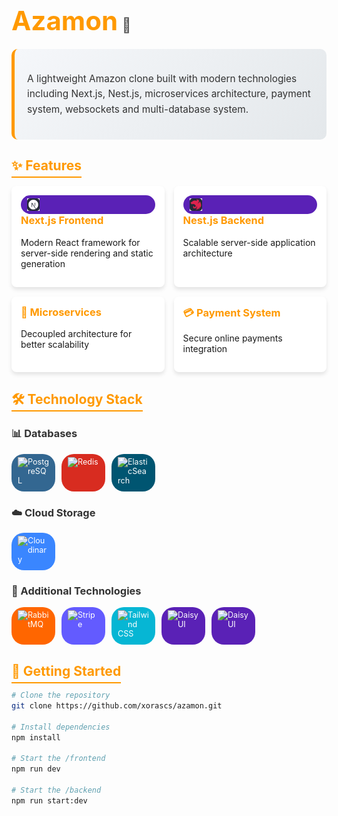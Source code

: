 # <span style="color: #ff9900; font-weight: bold; font-size: 1.5em;">Azamon</span> <span style="font-size: 0.8em; color: #555;">🚀</span>

<div style="background: linear-gradient(135deg, #f5f7fa 0%, #e4e8eb 100%); padding: 20px; border-radius: 10px; border-left: 5px solid #ff9900; margin: 20px 0;">
  <p style="font-size: 1.1em; line-height: 1.6; color: #333;">
    A lightweight Amazon clone built with modern technologies including Next.js, Nest.js, microservices architecture, payment system, websockets and multi-database system.
  </p>
</div>

## <span style="color: #ff9900; border-bottom: 2px solid #ff9900; padding-bottom: 5px;">✨ Features</span>

<div style="display: flex; flex-wrap: wrap; gap: 15px; margin: 20px 0;">
  <div style="background: white; padding: 15px; border-radius: 8px; box-shadow: 0 4px 6px rgba(0,0,0,0.1); flex: 1 1 200px;">
    <h3 style="color: #ff9900; margin-top: 0;">
      <span style="background: #5a21b6; color: white; padding: 5px 10px 5px 10px; border-radius: 20px; font-size: 0.9em; display: flex; align-items: center; gap: 8px;">
        <img src="https://github.com/tandpfun/skill-icons/blob/main/icons/NextJS-Dark.svg" alt="NextJS" style="width: 20px; height: 20px;" />
      </span>
      Next.js Frontend
    </h3>
    <p>Modern React framework for server-side rendering and static generation</p>
  </div>
  
  <div style="background: white; padding: 15px; border-radius: 8px; box-shadow: 0 4px 6px rgba(0,0,0,0.1); flex: 1 1 200px;">
    <h3 style="color: #ff9900; margin-top: 0;">
      <span style="background: #5a21b6; color: white; padding: 5px 10px 5px 10px; border-radius: 20px; font-size: 0.9em; display: flex; align-items: center; gap: 8px;">
        <img src="https://github.com/tandpfun/skill-icons/blob/main/icons/NestJS-Dark.svg" alt="NestJS" style="width: 20px; height: 20px;" />
      </span>
      Nest.js Backend
    </h3>
    <p>Scalable server-side application architecture</p>
  </div>
  
  <div style="background: white; padding: 15px; border-radius: 8px; box-shadow: 0 4px 6px rgba(0,0,0,0.1); flex: 1 1 200px;">
    <h3 style="color: #ff9900; margin-top: 0;">🧩 Microservices</h3>
    <p>Decoupled architecture for better scalability</p>
  </div>
  
  <div style="background: white; padding: 15px; border-radius: 8px; box-shadow: 0 4px 6px rgba(0,0,0,0.1); flex: 1 1 200px;">
    <h3 style="color: #ff9900; margin-top: 0;">💳 Payment System</h3>
    <p>Secure online payments integration</p>
  </div>
</div>

## <span style="color: #ff9900; border-bottom: 2px solid #ff9900; padding-bottom: 5px;">🛠️ Technology Stack</span>

### <span style="color: #333;">📊 Databases</span>
<div style="display: flex; flex-wrap: wrap; gap: 10px; margin: 15px 0; align-items: center;">
  <span style="background: #336791; color: white; padding: 5px 10px 5px 10px; border-radius: 20px; font-size: 0.9em; display: flex; align-items: center; gap: 8px;">
    <img src="https://skillicons.dev/icons?i=postgresql" alt="PostgreSQL" style="width: 50px; height: 50px;" />
  </span>
  <span style="background: #d82c20; color: white; padding: 5px 10px 5px 10px; border-radius: 20px; font-size: 0.9em; display: flex; align-items: center; gap: 8px;">
    <img src="https://skillicons.dev/icons?i=redis" alt="Redis" style="width: 50px; height: 50px;" />
  </span>
  <span style="background: #005571; color: white; padding: 5px 10px 5px 10px; border-radius: 20px; font-size: 0.9em; display: flex; align-items: center; gap: 8px;">
    <img src="https://skillicons.dev/icons?i=elasticsearch" alt="ElasticSearch" style="width: 50px; height: 50px;" />
  </span>
</div>

### <span style="color: #333;">☁️ Cloud Storage</span>
<div style="display: flex; flex-wrap: wrap; gap: 10px; margin: 15px 0; align-items: center;">
  <span style="background: #3a86ff; color: white; padding: 5px 10px 5px 10px; border-radius: 20px; font-size: 0.9em; display: flex; align-items: center; gap: 8px;">
    <img src="https://github.com/user-attachments/assets/d3dff61b-5fb1-4531-a6f4-2e62fa3fb1a7" alt="Cloudinary" style="width: 50px; height: 50px;" />
  </span>
</div>

### <span style="color: #333;">🔌 Additional Technologies</span>
<div style="display: flex; flex-wrap: wrap; gap: 10px; margin: 15px 0; align-items: center;">
  <span style="background: #ff6600; color: white; padding: 5px 10px 5px 10px; border-radius: 20px; font-size: 0.9em; display: flex; align-items: center; gap: 8px;">
    <img src="https://skillicons.dev/icons?i=rabbitmq" alt="RabbitMQ" style="width: 50px; height: 50px;" />
  </span>
  <span style="background: #635bff; color: white; padding: 5px 10px 5px 10px; border-radius: 20px; font-size: 0.9em; display: flex; align-items: center; gap: 8px;">
    <img src="https://github.com/user-attachments/assets/796ea47b-ce48-4daf-b077-861e4c26f7cd" alt="Stripe" style="width: 50px; height: 50px;" />
  </span>
  <span style="background: #06b6d4; color: white; padding: 5px 10px 5px 10px; border-radius: 20px; font-size: 0.9em; display: flex; align-items: center; gap: 8px;">
    <img src="https://skillicons.dev/icons?i=tailwind" alt="Tailwind CSS" style="width: 50px; height: 50px;" />
  </span>
  <span style="background: #5a21b6; color: white; padding: 5px 10px 5px 10px; border-radius: 20px; font-size: 0.9em; display: flex; align-items: center; gap: 8px;">
    <img src="https://github.com/user-attachments/assets/34fca52a-b5ad-4dea-9976-f567ad1a07ee" alt="DaisyUI" style="width: 50px; height: 50px;" />
  </span>
  <span style="background: #5a21b6; color: white; padding: 5px 10px 5px 10px; border-radius: 20px; font-size: 0.9em; display: flex; align-items: center; gap: 8px;">
    <img src="https://github.com/user-attachments/assets/e61237d8-d005-4d63-ae25-4021271e1e2c" alt="DaisyUI" style="width: 50px; height: 50px;" />
  </span>
</div>

## <span style="color: #ff9900; border-bottom: 2px solid #ff9900; padding-bottom: 5px;">🚀 Getting Started</span>

```bash
# Clone the repository
git clone https://github.com/xorascs/azamon.git

# Install dependencies
npm install

# Start the /frontend
npm run dev

# Start the /backend
npm run start:dev
```
